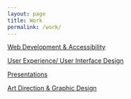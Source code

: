 ```yaml
---
layout: page
title: Work
permalink: /work/
---
```



<a href="web/">Web Development &amp; Accessibility</a>

<a href="ux/">User Experience/ User Interface Design</a>

<a href="presentations/">Presentations</a>

<a href="art/">Art Direction &amp; Graphic Design</a>
